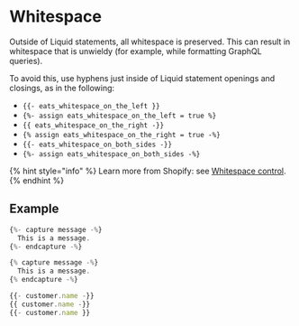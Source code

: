 # Whitespace

Outside of Liquid statements, all whitespace is preserved. This can result in whitespace that is unwieldy (for example, while formatting GraphQL queries).

To avoid this, use hyphens just inside of Liquid statement openings and closings, as in the following:

* `{{- eats_whitespace_on_the_left }}`
* `{%- assign eats_whitespace_on_the_left = true %}`
* `{{ eats_whitespace_on_the_right -}}`
* `{% assign eats_whitespace_on_the_right = true -%}`
* `{{- eats_whitespace_on_both_sides -}}`
* `{%- assign eats_whitespace_on_both_sides -%}`

{% hint style="info" %}
Learn more from Shopify: see [Whitespace control](https://shopify.dev/docs/themes/liquid/reference/basics/whitespace).
{% endhint %}

## Example

```javascript
{%- capture message -%}
  This is a message.
{%- endcapture -%}

{% capture message -%}
  This is a message.
{% endcapture -%}

{{- customer.name -}}
{{ customer.name -}}
{{- customer.name }}
```
